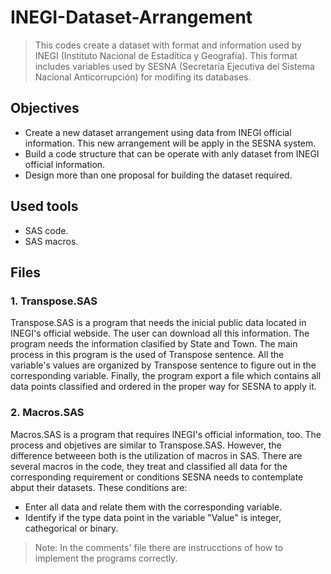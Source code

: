# INEGI-Dataset-Arrangement
>This codes create a dataset with format and information used by INEGI (Instituto Nacional de Estadítica y Geografía). This format includes variables used by SESNA (Secretaría Ejecutiva del Sistema Nacional Anticorrupción) for modifing its databases. 

## Objectives
- Create a new dataset arrangement using data from INEGI official information. This new arrangement will be apply in the SESNA system.
- Build a code structure that can be operate with anly dataset from INEGI official information.
- Design more than one proposal for building the dataset required.

## Used tools
* SAS code.
* SAS macros.
  
## Files 
### 1. Transpose.SAS
Transpose.SAS is a program that needs the inicial public data located in INEGI's official webside. The user can download all this information. The program needs the information clasified by State and Town. The main process in this program is the used of Transpose sentence. All the variable's values are organized by Transpose sentence to figure out in the corresponding variable. Finally, the program export a file which contains all data points classified and ordered in the proper way for SESNA to apply it.


### 2. Macros.SAS
Macros.SAS is a program that requires INEGI's official information, too. The process and objetives are similar to Transpose.SAS. However, the difference betweeen both is the utilization of macros in SAS. There are several macros in the code, they treat and classified all data for the corresponding requirement or conditions SESNA needs to contemplate abput their datasets. 
These conditions are: 
- Enter all data and relate them with the corresponding variable.
- Identify if the type data point in the variable "Value" is integer, cathegorical or binary. 







>Note: In the comments' file there are instrucctions of how to implement the programs correctly.
